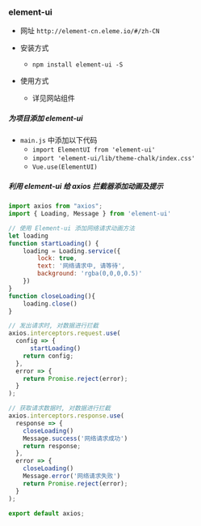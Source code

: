 ### element-ui

* 网址 `http://element-cn.eleme.io/#/zh-CN`

* 安装方式
    * `npm install element-ui -S`

* 使用方式
    * 详见网站组件

##### 为项目添加 element-ui

* `main.js` 中添加以下代码
    * `import ElementUI from 'element-ui'`
    * `import 'element-ui/lib/theme-chalk/index.css'`
    * `Vue.use(ElementUI)`

##### 利用 element-ui 给 axios 拦截器添加动画及提示

```js
import axios from "axios";
import { Loading, Message } from 'element-ui'

// 使用 Element-ui 添加网络请求动画方法
let loading
function startLoading() {
    loading = Loading.service({
        lock: true,
        text: '网络请求中, 请等待',
        background: 'rgba(0,0,0,0.5)'
    })
}
function closeLoading(){
    loading.close()
}

// 发出请求时, 对数据进行拦截
axios.interceptors.request.use(
  config => {
      startLoading()
    return config;
  },
  error => {
    return Promise.reject(error);
  }
);

// 获取请求数据时, 对数据进行拦截
axios.interceptors.response.use(
  response => {
    closeLoading()
    Message.success('网络请求成功')
    return response;
  },
  error => {
    closeLoading()
    Message.error('网络请求失败')
    return Promise.reject(error);
  }
);

export default axios;
```